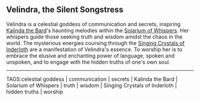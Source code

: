 ## Velindra, the Silent Songstress

Velindra is a celestial goddess of communication and secrets, inspiring [Kalinda the Bard](../People/Kalinda%20the%20Bard.md)'s haunting melodies within the [Solarium of Whispers](../Places/Solarium%20of%20Whispers.md). Her whispers guide those seeking truth and wisdom amidst the chaos in the world. The mysterious energies coursing through the [Singing Crystals of Inderloth](../Places/Singing%20Crystals%20of%20Inderloth.md) are a manifestation of Velindra's essence. To worship her is to embrace the elusive and enchanting power of language, spoken and unspoken, and to engage with the hidden truths of one's own soul.


---

TAGS:celestial goddess | communication | secrets | Kalinda the Bard | Solarium of Whispers | truth | wisdom | Singing Crystals of Inderloth | hidden truths | worship
